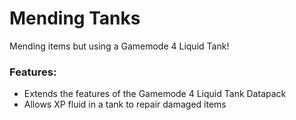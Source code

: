 # Mending Tanks<!--$headerTitle--><!--$pmc:delete-->

Mending items but using a Gamemode 4 Liquid Tank! <!--$pmc:headerSize-->

### Features:
- Extends the features of the Gamemode 4 Liquid Tank Datapack
- Allows XP fluid in a tank to repair damaged items 
